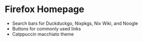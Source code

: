 # Firefox Homepage

* Search bars for Duckduckgo, Nixpkgs, Nix Wiki, and Noogle
* Buttons for commonly used links
* Catppuccin macchiato theme
